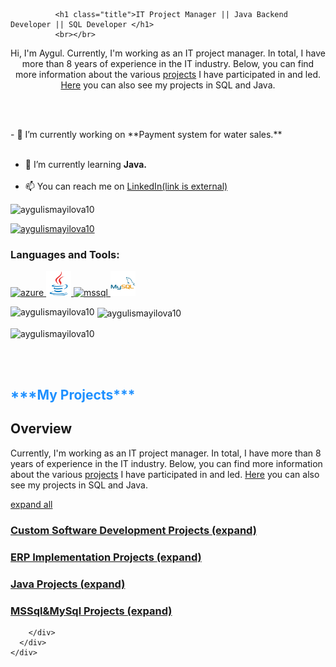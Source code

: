               <h1 class="title">IT Project Manager || Java Backend Developer || SQL Developer </h1>
			  <br></br>
			  
<p align="center"> Hi, I'm Aygul. Currently, I'm working as an IT project manager. In total, I have more than 8 years of experience in the IT industry. Below, you can find more information about the various <a href="https://github.com/AygulIsmayilova10#my-projects" alt="azure" width="40" height="40"/> projects</a>   I have participated in and led.
<a href="https://github.com/AygulIsmayilova10#my-projects" alt="azure" width="40" height="40"/> Here</a> you can also see my projects in SQL and Java.
</p><br></br>
<p align="left"> - 🔭 I’m currently working on **Payment system for water sales.** <br></br>

- 🌱 I’m currently learning **Java.**<br></br>
- 📫 You can reach me on <a href="https://www.linkedin.com/in/aygul-ismayilova-018547177/" rel="noreferrer" data-extlink="">LinkedIn<span class="ext"><span class="element-invisible">(link is external)</span></span></a>
</p>


<p align="left"> <img src="https://komarev.com/ghpvc/?username=aygulismayilova10&label=Profile%20views&color=0e75b6&style=flat" alt="aygulismayilova10" /> </p>

<p align="left"> <a href="https://github.com/ryo-ma/github-profile-trophy"><img src="https://github-profile-trophy.vercel.app/?username=aygulismayilova10" alt="aygulismayilova10" /></a> </p>





<p align="left">
</p>

<h3 align="left">Languages and Tools:</h3>
<p align="left"> <a href="https://azure.microsoft.com/en-in/" target="_blank" rel="noreferrer"> <img src="https://www.vectorlogo.zone/logos/microsoft_azure/microsoft_azure-icon.svg" alt="azure" width="40" height="40"/> </a> <a href="https://www.java.com" target="_blank" rel="noreferrer"> <img src="https://raw.githubusercontent.com/devicons/devicon/master/icons/java/java-original.svg" alt="java" width="40" height="40"/> </a> <a href="https://www.microsoft.com/en-us/sql-server" target="_blank" rel="noreferrer"> <img src="https://www.svgrepo.com/show/303229/microsoft-sql-server-logo.svg" alt="mssql" width="40" height="40"/> </a> <a href="https://www.mysql.com/" target="_blank" rel="noreferrer"> <img src="https://raw.githubusercontent.com/devicons/devicon/master/icons/mysql/mysql-original-wordmark.svg" alt="mysql" width="40" height="40"/> </a> </p>

<p><img align="left" src="https://github-readme-stats.vercel.app/api/top-langs?username=aygulismayilova10&show_icons=true&locale=en&layout=compact" alt="aygulismayilova10" /></p>

<p>&nbsp;<img align="center" src="https://github-readme-stats.vercel.app/api?username=aygulismayilova10&show_icons=true&locale=en" alt="aygulismayilova10" /></p>

<p><img align="center" src="https://github-readme-streak-stats.herokuapp.com/?user=aygulismayilova10&" alt="aygulismayilova10" /></p>
<br></br>
<h2 style="color:DodgerBlue;">***My Projects***</h2>
            </div>
               </div>
    </div> <!-- /#title-pre-content -->

  
  <div class="content">
    <div class="field field-name-body field-type-text-with-summary field-label-hidden"><div class="field-items"><div class="field-item even"><ul>
</ul>
<h2>Overview</h2>
<p>Currently, I'm working as an IT project manager. In total, I have more than 8 years of experience in the IT industry. Below, you can find more information about the various <a href="https://github.com/AygulIsmayilova10#my-projects" alt="azure" width="40" height="40"/> projects</a>   I have participated in and led.
<a href="https://github.com/AygulIsmayilova10#my-projects" alt="azure" width="40" height="40"/> Here</a> you can also see my projects in SQL and Java.</p>
<div id="openberkeley-expand-all-0" class="openberkeley-expand-all-links"><a class="openberkeley-collapsible-collapse" href="#openberkeley-expand-all-0" aria-expanded="true" style="display: none;">collapse all</a> <a class="openberkeley-collapsible-expand" href="#openberkeley-collapsible-container-0-target" aria-expanded="false" aria-controls="openberkeley-collapsible-container-0-target openberkeley-collapsible-container-1-target openberkeley-collapsible-container-2-target openberkeley-collapsible-container-3-target openberkeley-collapsible-container-4-target">expand all</a></div>
<div class="openberkeley-collapsible-container" id="openberkeley-collapsible-container-0">
<h3 class="openberkeley-collapsible-controller"><a href="#openberkeley-collapsible-container-0-target" class="openberkeley-collapsible-trigger" aria-expanded="false" id="openberkeley-collapsible-container-0-trigger" aria-controls="openberkeley-collapsible-container-0-target">Custom Software Development Projects <span class="openberkeley-collapsible-status"><span class="fa fa-plus"><span class="element-invisible"> (expand)</span></span></span></a></h3>
<div class="openberkeley-collapsible-target clearfix" id="openberkeley-collapsible-container-0-target" style="display: none;">
<p>Expand the WYSIWYG toolbar so that you see the HTML button. When you click the button, a popup will appear where you can edit the HTML of your content directly.</p>
<p><img class="openberkeley-2px-border-padded" src="https://open.berkeley.edu/sites/default/files/styles/panopoly_image_original/public/html-button_resized.png?itok=KDhGdabP&amp;timestamp=1452824203" alt=""></p>
<p>HTML editing window:</p>
<p><img class="openberkeley-2px-border-padded" src="https://open.berkeley.edu/sites/default/files/styles/panopoly_image_original/public/html-window.png?itok=AnpH6PUy&amp;timestamp=1451413890" alt=""></p>
<p>Each collapsible content chunk must have a container div around the whole chunk, a heading that serves as the controller, and a target div that surrounds the content that you want to expand/collapse. You must use the correct tags and class names for each item, otherwise the expand/collapse won’t work.</p>
<ul>
<li>For the container, use a div with class="openberkeley-collapsible-container"</li>
<li>For the controller, use a heading (h2, h3, h4, or h5) with class="openberkeley-collapsible-controller"</li>
<li>For the target content, use a div with class="openberkeley-collapsible-target"</li>
</ul>
<p>Copy and paste the below sample code into your HTML editing window. You can add this text even if there is already content/HTML in the window, just take care to copy and paste the sample code in the correct place.</p>
<p>In the below sample code, replace the text in the &lt;h2&gt; (the controller heading) tag and the &lt;p&gt; (paragraph target content) tag with your expand/collapse text.</p>
</div>
</div>
<div class="openberkeley-collapsible-container" id="openberkeley-collapsible-container-1">
<h3 class="openberkeley-collapsible-controller"><a href="#openberkeley-collapsible-container-1-target" class="openberkeley-collapsible-trigger" aria-expanded="false" id="openberkeley-collapsible-container-1-trigger" aria-controls="openberkeley-collapsible-container-1-target">ERP Implementation Projects <span class="openberkeley-collapsible-status"><span class="fa fa-plus"><span class="element-invisible"> (expand)</span></span></span></a></h3>
<div class="openberkeley-collapsible-target clearfix" id="openberkeley-collapsible-container-1-target" style="display: none;">
<pre><code>&lt;div class="openberkeley-collapsible-container"&gt;<br>&lt;h2 class="openberkeley-collapsible-controller"&gt;Line of collapsible text&lt;/h2&gt;<br>&lt;div class="openberkeley-collapsible-target"&gt;<br>&lt;p&gt;In hac habitasse platea dictumst. Suspendisse dictum, velit vel vehicula gravida,<br>turpis nulla dignissim nibh, a tristique enim dui vestibulum enim. Duis cursus<br>euismod diam vitae gravida. Etiam a purus lorem.&lt;/p&gt;<br>&lt;/div&gt;<br>&lt;/div&gt;<br>&lt;div class="openberkeley-collapsible-container"&gt;<br>&lt;h2 class="openberkeley-collapsible-controller"&gt;Another line of collapsible text&lt;/h2&gt;<br>&lt;div class="openberkeley-collapsible-target"&gt;<br>&lt;p&gt;Here is another paragraph that will expand. It can be long or short. You can add<br>any formatting and layout you want to a collapsible item. For example:&lt;/p&gt;<br>&lt;h3&gt;Here is a subheading&lt;/h3&gt;<br>&lt;p&gt;More text.&lt;/p&gt;<br>&lt;table&gt;<br>&lt;tbody&gt;<br>&lt;tr&gt;&lt;th&gt;Table header&lt;/th&gt;&lt;th&gt;Table header 2&lt;/th&gt;&lt;/tr&gt;<br>&lt;tr&gt;<br>&lt;td&gt;Content of table&lt;/td&gt;<br>&lt;td&gt;More content of table&lt;/td&gt;<br>&lt;/tr&gt;<br>&lt;/tbody&gt;<br>&lt;/table&gt;<br>&lt;/div&gt;<br>&lt;/div&gt;<br>&lt;h2&gt;No longer expanding!&lt;/h2&gt;<br>&lt;p&gt;This stuff is just regular.&lt;/p&gt;</code></pre>
<p><img class="openberkeley-2px-border-padded" src="https://open.berkeley.edu/sites/default/files/styles/panopoly_image_original/public/collapsible-full-html.png?itok=lUykPgvd&amp;timestamp=1451414012" alt=""></p>
<p>When you are done, click Update. You will see your changes reflected in the WYSIWYG editor.</p>
<p><img class="openberkeley-2px-border-padded" src="https://open.berkeley.edu/sites/default/files/styles/panopoly_image_original/public/collapsible-wysiwyg.png?itok=rnEkFl8e&amp;timestamp=1451414053" alt=""></p>
<p>Each controller and target will be displayed in the editor with a dashed or dotted border. These borders will not be displayed when you view the saved page. Once you have created a collapsible content chunk in the HTML popup, the borders will help you edit your content later without needing to open the HTML view.</p>
<p>When you visit the page, all content chunks start off collapsed. Click the controller heading to expand. The expand/collapse function has been tested for accessibility, and works well for keyboard-only users and screenreader users.</p>
<p><img class="openberkeley-2px-border-padded" src="https://open.berkeley.edu/sites/default/files/styles/panopoly_image_original/public/published.png?itok=WUfYqVNg&amp;timestamp=1451414098" alt=""></p>
</div>
</div>
<div class="openberkeley-collapsible-container" id="openberkeley-collapsible-container-2">
<h3 class="openberkeley-collapsible-controller"><a href="#openberkeley-collapsible-container-2-target" class="openberkeley-collapsible-trigger" aria-expanded="false" id="openberkeley-collapsible-container-2-trigger" aria-controls="openberkeley-collapsible-container-2-target">Java Projects <span class="openberkeley-collapsible-status"><span class="fa fa-plus"><span class="element-invisible"> (expand)</span></span></span></a></h3>
<div class="openberkeley-collapsible-target clearfix" id="openberkeley-collapsible-container-2-target" style="display: none;">
<p>If you want, you can add links to expand and collapse all of the items at once. Open up the HTML editor and paste this code just before your first collapsible item.</p>
<pre><code>&lt;div class="openberkeley-expand-all-links"&gt;&lt;a class="openberkeley-collapsible-collapse" href="#openberkeley-expand-all"&gt;collapse all&lt;/a&gt; &lt;a class="openberkeley-collapsible-expand" href="#openberkeley-expand-all"&gt;expand all&lt;/a&gt;&lt;/div&gt;</code></pre>
<img alt="HTML example of expand collapse all" src="https://open.berkeley.edu/sites/default/files/styles/panopoly_image_original/public/expand-collapse-all-revised.png?itok=ddCjHGXL&amp;timestamp=1657145966">

<p>There can only be one set of expand all/collapse all links per page.</p>
<p><img class="openberkeley-2px-border-padded" src="https://open.berkeley.edu/sites/default/files/styles/panopoly_image_original/public/expand-link.png?itok=YrftZBZB&amp;timestamp=1451414213" alt=""></p>
</div>
</div>
<div class="openberkeley-collapsible-container" id="openberkeley-collapsible-container-3">
<h3 class="openberkeley-collapsible-controller"><a href="#openberkeley-collapsible-container-3-target" class="openberkeley-collapsible-trigger" aria-expanded="false" id="openberkeley-collapsible-container-3-trigger" aria-controls="openberkeley-collapsible-container-3-target">MSSql&MySql Projects <span class="openberkeley-collapsible-status"><span class="fa fa-plus"><span class="element-invisible"> (expand)</span></span></span></a></h3>
<div class="openberkeley-collapsible-target clearfix" id="openberkeley-collapsible-container-3-target" style="display: none;">
<p>Once you have inserted a collapsible item, you do not have to go back to HTML mode to edit it. Site builders and editors will be able to edit the text of the heading and the collapsible content.</p>
<p>In the edit view, you will see a dashed outline around the heading, and a dotted outline around the collapsible content. This is in addition to the styling that appears on the public view of the page, which will differ depending on what theme your site uses. The outlines let you see whether content is inside or outside of a collapsible chunk.</p>
<p><img class="openberkeley-2px-border-padded" src="https://open.berkeley.edu/sites/default/files/styles/panopoly_image_original/public/updating-text.png?itok=as7SnvwV&amp;timestamp=1451414273" alt=""></p>
</div>
</div>
</div></div></div>  </div>

  
  
</article>
  </div>

  
  
        </div>
      </div>
    </div>
  </div>

</div><!-- /.boxton -->
  </div>
          </div>
        </div> <!-- /.main -->
      </div> <!-- /#content -->
            <div id="sidebar-first" class="col-md-3 col-md-pull-9">
          <div class="region region-sidebar-first">
    <nav class="block block-menu-block block--" aria-label="Local">
  </div>
</nav>
  </div>
      </div> <!-- /#sidebar-first -->
                </div> <!-- /#main-content -->
  </div> <!-- role main -->
</div> <!-- /#main-wrapper -->


